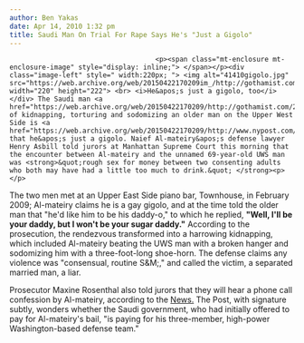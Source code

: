 ```yaml
---
author: Ben Yakas
date: Apr 14, 2010 1:32 pm
title: Saudi Man On Trial For Rape Says He's "Just a Gigolo"
---
```


	
										<p><span class="mt-enclosure mt-enclosure-image" style="display: inline;"> </span></p><div class="image-left" style=" width:220px; "> <img alt="41410gigolo.jpg" src="https://web.archive.org/web/20150422170209im_/http://gothamist.com/attachments/byakas/41410gigolo.jpg" width="220" height="222"> <br> <i>He&apos;s just a gigolo, too</i></div> The Saudi man <a href="https://web.archive.org/web/20150422170209/http://gothamist.com/2010/04/07/man_accused_of_grisly_uws_kidnappin.php">accused</a> of kidnapping, torturing and sodomizing an older man on the Upper West Side is <a href="https://web.archive.org/web/20150422170209/http://www.nypost.com/p/news/local/manhattan/upper_west_side_victim_paid_for_e7JBlcxprqH2zmPgHam89K">claiming</a> that he&apos;s just a gigolo. Naief Al-mateiry&apos;s defense lawyer Henry Asbill told jurors at Manhattan Supreme Court this morning that the encounter between Al-mateiry and the unnamed 69-year-old UWS man was <strong>&quot;rough sex for money between two consenting adults who both may have had a little too much to drink.&quot; </strong><p></p>

<p>The two men met at an Upper East Side piano bar, Townhouse, in February 2009; Al-mateiry claims he is a gay gigolo, and at the time told the older man that &quot;he&apos;d like him to be his daddy-o,&quot; to which he replied, <strong>&quot;Well, I&apos;ll be your daddy, but I won&apos;t be your sugar daddy.&quot;</strong> According to the prosecution, the rendezvous transformed into a harrowing kidnapping, which included Al-mateiry beating the UWS man with a broken hanger and sodomizing him with a three-foot-long shoe-horn. The defense claims any violence was &quot;consensual, routine S&amp;M;,&quot; and called the victim, a separated married man, a liar. </p>

<p>Prosecutor Maxine Rosenthal also told jurors that they will hear a phone call confession by Al-mateiry, according to the <a href="https://web.archive.org/web/20150422170209/http://www.nydailynews.com/news/ny_crime/2010/04/13/2010-04-13_saudi_man_accused_of_raping_kidnapping_uws_man_tells_court_hey_im_just_a_gigolo.html">News.</a> The Post, with signature subtly, wonders whether the Saudi government, who had initially offered to pay for Al-mateiry&apos;s bail, &quot;is paying for his three-member, high-power Washington-based defense team.&quot;</p>					
										
									
				